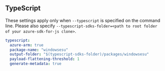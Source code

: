 ## TypeScript

These settings apply only when `--typescript` is specified on the command line.
Please also specify `--typescript-sdks-folder=<path to root folder of your azure-sdk-for-js clone>`.

```yaml $(typescript)
typescript:
  azure-arm: true
  package-name: "windowsesu"
  output-folder: "$(typescript-sdks-folder)/packages/windowsesu"
  payload-flattening-threshold: 1
  generate-metadata: true
```
